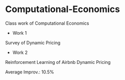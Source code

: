 # Computational-Economics
Class work of Computational Economics

- Work 1

Survey of Dynamic Pricing

- Work 2

Reinforcement Learning of Airbnb Dynamic Pricing

Average Improv.: 10.5%

